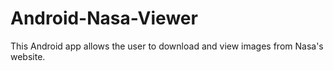 # Android-Nasa-Viewer
This Android app allows the user to download and view images from Nasa's website.
